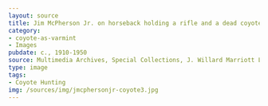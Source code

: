 ```yaml
---
layout: source
title: Jim McPherson Jr. on horseback holding a rifle and a dead coyote
category: 
- coyote-as-varmint
- Images
pubdate: c., 1910-1950
source: Multimedia Archives, Special Collections, J. Willard Marriott Library, University of Utah
type: image
tags: 
- Coyote Hunting 
img: /sources/img/jmcphersonjr-coyote3.jpg 
---
```

